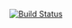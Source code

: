 [![Build Status](https://travis-ci.org/joventuraz/hello-testing.svg?branch=master)](https://travis-ci.org/joventuraz/hello-testing)
